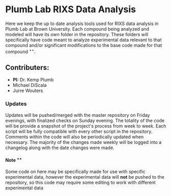 Plumb Lab RIXS Data Analysis
============================

Here we keep the up to date analysis tools used for RIXS data analysis in Plumb Lab at Brown University. Each compound being analyzed and modeled will have its own folder in the repository. These folders will specifically have code meant to analyze experimental data relevant to that compound and/or significant modifications to the base code made for that compound <sup> ++</sup>.  

## Contributers:

* **PI:** Dr. Kemp Plumb
* Michael DiScala
* Jurre Wouters 

### Updates
 
Updates will be pushed/merged with the master repository on Friday evenings, with finalized checks on Sunday evening. The totality of the code will be provide a snapshot of the project's process from week to week. Each script will be fully compatible with every other script in the repository. Comments within the code will also be periodically updated when necessary. The majority of the changes made weekly will be logged into a changelog along with the date changes were made. 

#### Note <sup> ++ </sup>
Some code on here may be specifically made for use with specific experimental data, however the experimental data will **not** be pushed to the repository, so this code may require some editing to work with different experimental data
